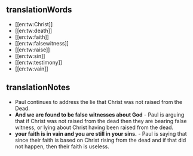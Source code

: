 ## translationWords

* [[en:tw:Christ]]
* [[en:tw:death]]
* [[en:tw:faith]]
* [[en:tw:falsewitness]]
* [[en:tw:raise]]
* [[en:tw:sin]]
* [[en:tw:testimony]]
* [[en:tw:vain]]

## translationNotes

* Paul continues to address the lie that Christ was not raised from the Dead.
* **And we are found to be false witnesses about God** - Paul is arguing that if Christ was not raised from the dead then they are bearing false witness, or lying about Christ having been raised from the dead.
* **your faith is in vain and you are still in your sins.** - Paul is saying that since their faith is based on Christ rising from the dead and if that did not happen, then their faith is useless.
